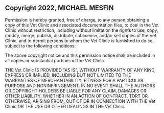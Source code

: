 ## Copyright 2022, MICHAEL MESFIN

Permission is hereby granted, free of charge, to any person obtaining a copy of this Vet Clinic and associated documentation files, to deal in the Vet Clinic without restriction, including without limitation the rights to use, copy, modify, merge, publish, distribute, sublicense, and/or sell copies of the Vet Clinic, and to permit persons to whom the Vet Clinic is furnished to do so, subject to the following conditions:

The above copyright notice and this permission notice shall be included in all copies or substantial portions of the Vet Clinic.

THE Vet Clinic IS PROVIDED "AS IS", WITHOUT WARRANTY OF ANY KIND, EXPRESS OR IMPLIED, INCLUDING BUT NOT LIMITED TO THE WARRANTIES OF MERCHANTABILITY, FITNESS FOR A PARTICULAR PURPOSE AND NONINFRINGEMENT. IN NO EVENT SHALL THE AUTHORS OR COPYRIGHT HOLDERS BE LIABLE FOR ANY CLAIM, DAMAGES OR OTHER LIABILITY, WHETHER IN AN ACTION OF CONTRACT, TORT OR OTHERWISE, ARISING FROM, OUT OF OR IN CONNECTION WITH THE Vet Clinic OR THE USE OR OTHER DEALINGS IN THE Vet Clinic.
